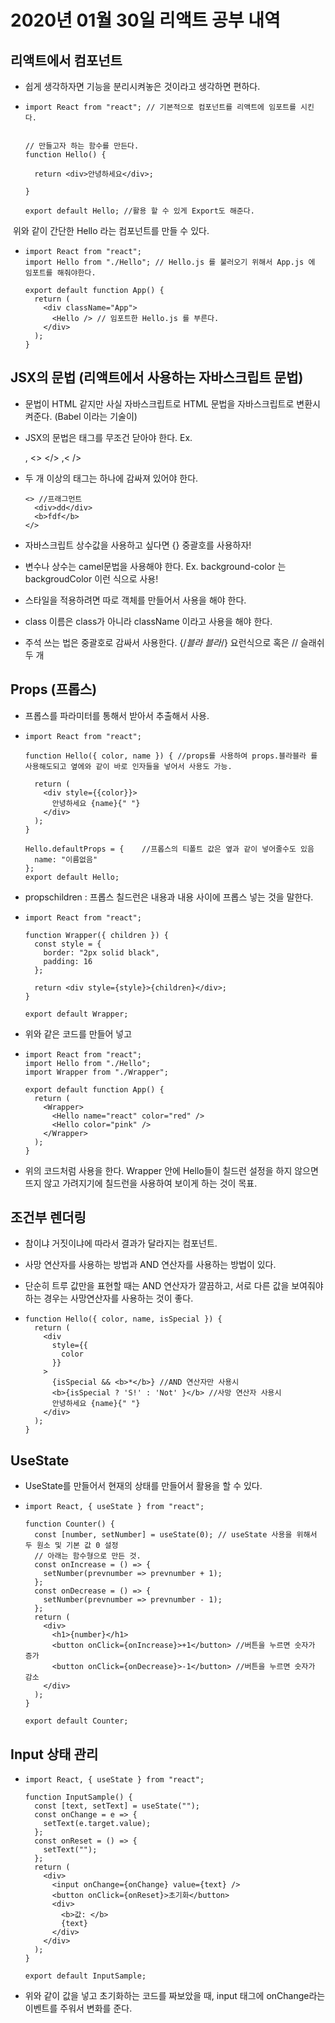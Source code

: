 # **2020년 01월 30일 리액트 공부 내역**



## 리액트에서 컴포넌트

- 쉽게 생각하자면 기능을 분리시켜놓은 것이라고 생각하면 편하다.

- ```
  import React from "react"; // 기본적으로 컴포넌트를 리액트에 임포트를 시킨다.
  
  
  // 만들고자 하는 함수를 만든다.
  function Hello() {
  
    return <div>안녕하세요</div>;
  
  }
  
  export default Hello; //활용 할 수 있게 Export도 해준다.
  ```

​		위와 같이 간단한 Hello 라는 컴포넌트를 만들 수 있다.

- ```
  import React from "react";
  import Hello from "./Hello"; // Hello.js 를 불러오기 위해서 App.js 에 임포트를 해줘야한다.
  
  export default function App() {
    return (
      <div className="App">
        <Hello /> // 임포트한 Hello.js 를 부른다.
      </div>
    );
  }
  ```



## JSX의 문법 (리액트에서 사용하는 자바스크립트 문법)

- 문법이 HTML 같지만 사실 자바스크립트로 HTML 문법을 자바스크립트로 변환시켜준다. (Babel 이라는 기술이)

- JSX의 문법은 태그를 무조건 닫아야 한다. Ex. <div> </div>, <> </> ,< />

- 두 개 이상의 태그는 하나에 감싸져 있어야 한다.

  ```
  <> //프래그먼트
  	<div>dd</div>
  	<b>fdf</b>
  </>
  ```

- 자바스크립트 상수값을 사용하고 싶다면 {} 중괄호를 사용하자!

- 변수나 상수는 camel문법을 사용해야 한다. Ex. background-color 는 backgroudColor 이런 식으로 사용!

- 스타일을 적용하려면 따로 객체를 만들어서 사용을 해야 한다.

- class 이름은 class가 아니라 className 이라고 사용을 해야 한다.

- 주석 쓰는 법은 중괄호로 감싸서 사용한다. {/*블라 블라*/} 요런식으로 혹은 // 슬래쉬 두 개



## Props (프롭스)

- 프롭스를 파라미터를 통해서 받아서 추출해서 사용.

- ```
  import React from "react";
  
  function Hello({ color, name }) { //props를 사용하여 props.블라블라 를 사용해도되고 옆에와 같이 바로 인자들을 넣어서 사용도 가능.
  
    return (
      <div style={{color}}>
        안녕하세요 {name}{" "}
      </div>
    );
  }
  
  Hello.defaultProps = {    //프롭스의 티폴트 값은 옆과 같이 넣어줄수도 있음
    name: "이름없음"
  };
  export default Hello;
  ```

- propschildren : 프롭스 칠드런은 내용과 내용 사이에 프롭스 넣는 것을 말한다.

- ```
  import React from "react";
  
  function Wrapper({ children }) {
    const style = {
      border: "2px solid black",
      padding: 16
    };
  
    return <div style={style}>{children}</div>;
  }
  
  export default Wrapper;
  ```

- 위와 같은 코드를 만들어 넣고

- ```
  import React from "react";
  import Hello from "./Hello";
  import Wrapper from "./Wrapper";
  
  export default function App() {
    return (
      <Wrapper>
        <Hello name="react" color="red" />
        <Hello color="pink" />
      </Wrapper>
    );
  }
  
  ```

- 위의 코드처럼 사용을 한다. Wrapper 안에 Hello들이 칠드런 설정을 하지 않으면 뜨지 않고 가려지기에 칠드런을 사용하여 보이게 하는 것이 목표.



## 조건부 렌더링

- 참이냐 거짓이냐에 따라서 결과가 달라지는 컴포넌트.

- 사망 연산자를 사용하는 방법과 AND 연산자를 사용하는 방법이 있다.

- 단순히 트루 값만을 표현할 때는 AND 연산자가 깔끔하고, 서로 다른 값을 보여줘야 하는 경우는 사망연산자를 사용하는 것이 좋다.

- ```
  function Hello({ color, name, isSpecial }) {
    return (
      <div
        style={{
          color
        }}
      >
        {isSpecial && <b>*</b>} //AND 연산자만 사용시
        <b>{isSpecial ? 'S!' : 'Not' }</b> //사망 연산자 사용시
        안녕하세요 {name}{" "}
      </div>
    );
  }
  ```

  

## UseState

- UseState를 만들어서 현재의 상태를 만들어서 활용을 할 수 있다.

- ```
  import React, { useState } from "react";
  
  function Counter() {
    const [number, setNumber] = useState(0); // useState 사용을 위해서 두 원소 및 기본 값 0 설정
    // 아래는 함수형으로 만든 것.
    const onIncrease = () => {
      setNumber(prevnumber => prevnumber + 1);
    };
    const onDecrease = () => {
      setNumber(prevnumber => prevnumber - 1);
    };
    return (
      <div>
        <h1>{number}</h1>
        <button onClick={onIncrease}>+1</button> //버튼을 누르면 숫자가 증가
        <button onClick={onDecrease}>-1</button> //버튼을 누르면 숫자가 감소
      </div>
    );
  }
  
  export default Counter;
  
  ```




## Input 상태 관리

- ```
  import React, { useState } from "react";
  
  function InputSample() {
    const [text, setText] = useState("");
    const onChange = e => {
      setText(e.target.value);
    };
    const onReset = () => {
      setText("");
    };
    return (
      <div>
        <input onChange={onChange} value={text} />
        <button onClick={onReset}>초기화</button>
        <div>
          <b>값: </b>
          {text}
        </div>
      </div>
    );
  }
  
  export default InputSample;
  
  ```

- 위와 같이 값을 넣고 초기화하는 코드를 짜보았을 때, input 태그에 onChange라는 이벤트를 주워서 변화를 준다.